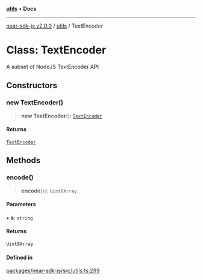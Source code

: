 [**utils**](../README.md) • **Docs**

***

[near-sdk-js v2.0.0](../../packages.md) / [utils](../README.md) / TextEncoder

# Class: TextEncoder

A subset of NodeJS TextEncoder API

## Constructors

### new TextEncoder()

> **new TextEncoder**(): [`TextEncoder`](TextEncoder.md)

#### Returns

[`TextEncoder`](TextEncoder.md)

## Methods

### encode()

> **encode**(`s`): `Uint8Array`

#### Parameters

• **s**: `string`

#### Returns

`Uint8Array`

#### Defined in

[packages/near-sdk-js/src/utils.ts:299](https://github.com/dim-daskalov/near-sdk-js/blob/dbda01c3a7ae0812d5ceec519e35b9f3a01fe616/packages/near-sdk-js/src/utils.ts#L299)
